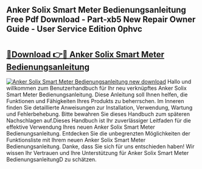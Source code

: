 ## Anker Solix Smart Meter Bedienungsanleitung Free Pdf Download - Part-xb5 New Repair Owner Guide - User Service Edition 0phvc

# <h2><a href="http://df2ojzr.blite.top/?on=Anker+Solix+Smart+Meter+Bedienungsanleitung">🔗Download 👉🔴 Anker Solix Smart Meter Bedienungsanleitung</a></h2>

[![Anker Solix Smart Meter Bedienungsanleitung new download](https://i.imgur.com/lujVjoI.png)](http://df2ojzr.blite.top/?on=Anker+Solix+Smart+Meter+Bedienungsanleitung)
Hallo und willkommen zum Benutzerhandbuch für Ihr neu verknüpftes Anker Solix Smart Meter Bedienungsanleitung. Diese Anleitung soll Ihnen helfen, die Funktionen und Fähigkeiten Ihres Produkts zu beherrschen. Im Inneren finden Sie detaillierte Anweisungen zur Installation, Verwendung, Wartung und Fehlerbehebung. Bitte bewahren Sie dieses Handbuch zum späteren Nachschlagen auf.Dieses Handbuch ist Ihr zuverlässiger Leitfaden für die effektive Verwendung Ihres neuen Anker Solix Smart Meter Bedienungsanleitung. Entdecken Sie die unbegrenzten Möglichkeiten der Funktionsliste mit Ihrem neuen Anker Solix Smart Meter Bedienungsanleitung. Danke, dass Sie sich für uns entschieden haben! Wir wissen Ihr Vertrauen und Ihre Unterstützung für Anker Solix Smart Meter BedienungsanleitungD zu schätzen.
